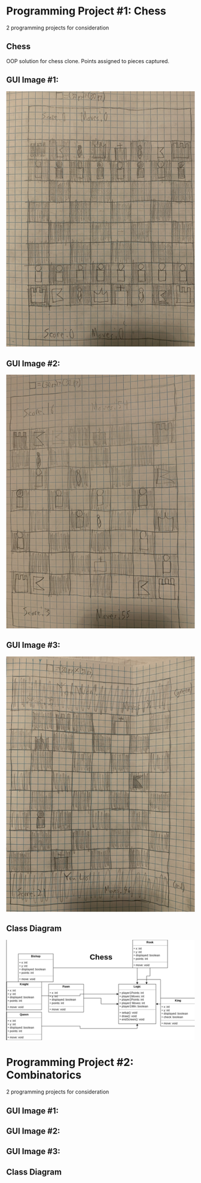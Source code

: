 # Programming Project #1: Chess
2 programming projects for consideration

## Chess
OOP solution for chess clone. Points assigned to pieces captured.

## GUI Image #1:
![Chess1](https://github.com/9652211/ProgrammingProjects/blob/main/images/Chess.png?raw=true)

## GUI Image #2:
![Chess2](https://raw.githubusercontent.com/9652211/ProgrammingProjects/032b8c4f89be36e955c795a6b17ed7f38889c136/images/Chess2.png)

## GUI Image #3:
![Chess3](https://github.com/9652211/ProgrammingProjects/blob/main/images/Chess3.png?raw=true)

## Class Diagram
![ChessMockup](https://github.com/9652211/ProgrammingProjects/blob/main/images/ChessMockup.png?raw=true)

# Programming Project #2: Combinatorics
2 programming projects for consideration


## GUI Image #1:
## GUI Image #2:
## GUI Image #3:

## Class Diagram
